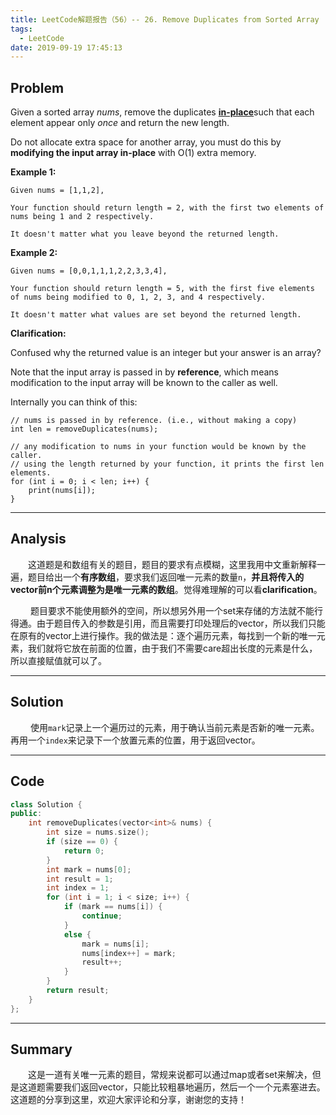 ```yaml
---
title: LeetCode解题报告（56）-- 26. Remove Duplicates from Sorted Array
tags:
  - LeetCode
date: 2019-09-19 17:45:13
---
```


## Problem

Given a sorted array *nums*, remove the duplicates [**in-place**](https://en.wikipedia.org/wiki/In-place_algorithm)such that each element appear only *once* and return the new length.

Do not allocate extra space for another array, you must do this by **modifying the input array in-place** with O(1) extra memory.

<!-- more -->

**Example 1:**

```
Given nums = [1,1,2],

Your function should return length = 2, with the first two elements of nums being 1 and 2 respectively.

It doesn't matter what you leave beyond the returned length.
```

**Example 2:**

```
Given nums = [0,0,1,1,1,2,2,3,3,4],

Your function should return length = 5, with the first five elements of nums being modified to 0, 1, 2, 3, and 4 respectively.

It doesn't matter what values are set beyond the returned length.
```

**Clarification:**

Confused why the returned value is an integer but your answer is an array?

Note that the input array is passed in by **reference**, which means modification to the input array will be known to the caller as well.

Internally you can think of this:

```
// nums is passed in by reference. (i.e., without making a copy)
int len = removeDuplicates(nums);

// any modification to nums in your function would be known by the caller.
// using the length returned by your function, it prints the first len elements.
for (int i = 0; i < len; i++) {
    print(nums[i]);
}
```

------

## Analysis

&emsp;&emsp;这道题是和数组有关的题目，题目的要求有点模糊，这里我用中文重新解释一遍，题目给出一个**有序数组**，要求我们返回唯一元素的数量`n`，**并且将传入的vector前n个元素调整为是唯一元素的数组**。觉得难理解的可以看**clarification**。

&emsp;&emsp; 题目要求不能使用额外的空间，所以想另外用一个set来存储的方法就不能行得通。由于题目传入的参数是引用，而且需要打印处理后的vector，所以我们只能在原有的vector上进行操作。我的做法是：逐个遍历元素，每找到一个新的唯一元素，我们就将它放在前面的位置，由于我们不需要care超出长度的元素是什么，所以直接赋值就可以了。

------

## Solution

&emsp;&emsp; 使用`mark`记录上一个遍历过的元素，用于确认当前元素是否新的唯一元素。再用一个`index`来记录下一个放置元素的位置，用于返回vector。

------

## Code

```c++
class Solution {
public:
    int removeDuplicates(vector<int>& nums) {
        int size = nums.size();
        if (size == 0) {
            return 0;
        }
        int mark = nums[0];
        int result = 1;
        int index = 1;
        for (int i = 1; i < size; i++) {
            if (mark == nums[i]) {
                continue;
            }
            else {
                mark = nums[i];
                nums[index++] = mark;
                result++;
            }
        }
        return result;
    }
};
```

------

## Summary

&emsp;&emsp;这是一道有关唯一元素的题目，常规来说都可以通过map或者set来解决，但是这道题需要我们返回vector，只能比较粗暴地遍历，然后一个一个元素塞进去。这道题的分享到这里，欢迎大家评论和分享，谢谢您的支持！
